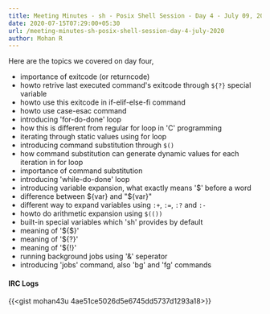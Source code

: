 ```yaml
---
title: Meeting Minutes - sh - Posix Shell Session - Day 4 - July 09, 2020
date: 2020-07-15T07:29:00+05:30
url: /meeting-minutes-sh-posix-shell-session-day-4-july-2020
author: Mohan R
---
```


Here are the topics we covered on day four,

* importance of exitcode (or returncode)
* howto retrive last executed command's exitcode through `${?}` special variable
* howto use this exitcode in if-elif-else-fi command
* howto use case-esac command
* introducing 'for-do-done' loop
* how this is different from regular for loop in 'C' programming
* iterating through static values using for loop
* introducing command substitution through `$()`
* how command substitution can generate dynamic values for each iteration in for loop
* importance of command substitution
* introducing 'while-do-done' loop
* introducing variable expansion, what exactly means '$' before a word
* difference between ${var} and "${var}"
* different way to expand variables using `:+`, `:=`, `:?` and `:-`
* howto do arithmetic expansion using `$(())`
* built-in special variables which 'sh' provides by default
* meaning of '${$}'
* meaning of '${?}'
* meaning of '${!}'
* running background jobs using '&' seperator
* introducing 'jobs' command, also 'bg' and 'fg' commands

#### IRC Logs

{{<gist mohan43u 4ae51ce5026d5e6745dd5737d1293a18>}}
